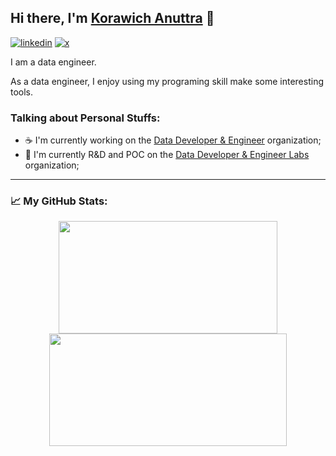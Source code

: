 ## Hi there, I'm [Korawich Anuttra](https://github.com/korawica) 👋

[![linkedin](https://img.shields.io/badge/LinkedIn-0077B5?style=for-the-badge&logo=linkedin&logoColor=white)](https://www.linkedin.com/in/korawica/)
[![x](https://img.shields.io/badge/X-000000?style=for-the-badge&logo=x&logoColor=white)](https://x.com/korawica)

I am a data engineer.

As a data engineer, I enjoy using my programing skill make some interesting tools.

### Talking about Personal Stuffs:

- ☕ I'm currently working on the [Data Developer & Engineer](https://github.com/ddeutils) organization;
- 🍺 I'm currently R&D and POC on the [Data Developer & Engineer Labs](https://github.com/dde-labs) organization;

---

### 📈 My GitHub Stats:

<p float="left" align="center">
  <img height="180em" width="350" src="https://github-readme-stats.vercel.app/api?username=korawica&show_icons=true&hide_border=true&&count_private=true&include_all_commits=true" />
  <img height="180em" width="380" src="https://github-readme-stats.vercel.app/api/top-langs/?username=korawica&layout=compact" />
</p>
